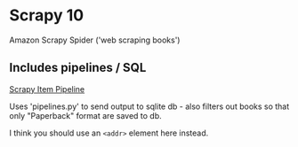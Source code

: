 # Scrapy 10
Amazon Scrapy Spider ('web scraping books')

## Includes pipelines / SQL

[Scrapy Item Pipeline ](https://docs.scrapy.org/en/latest/topics/item-pipeline.html)

Uses 'pipelines.py' to send output to sqlite db - also filters out books so that only "Paperback" format are saved to db.

I think you should use an
`<addr>` element here instead.
